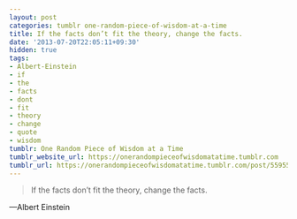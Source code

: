 ```yaml
---
layout: post
categories: tumblr one-random-piece-of-wisdom-at-a-time
title: If the facts don’t fit the theory, change the facts.
date: '2013-07-20T22:05:11+09:30'
hidden: true
tags:
- Albert-Einstein
- if
- the
- facts
- dont
- fit
- theory
- change
- quote
- wisdom
tumblr: One Random Piece of Wisdom at a Time
tumblr_website_url: https://onerandompieceofwisdomatatime.tumblr.com
tumblr_url: https://onerandompieceofwisdomatatime.tumblr.com/post/55955834024/if-the-facts-dont-fit-the-theory-change-the
---
```

> If the facts don’t fit the theory, change the facts.

—Albert Einstein
